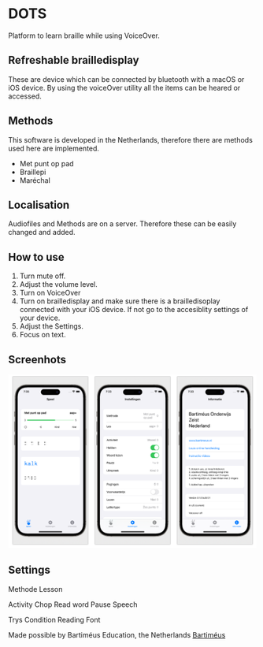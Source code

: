 # DOTS
Platform to learn braille while using VoiceOver. 

## Refreshable brailledisplay
These are device which can be connected by bluetooth with a macOS or iOS device. By using the voiceOver utility all the items can be heared or accessed. 

## Methods
This software is developed in the Netherlands, therefore there are methods used here are implemented.

* Met punt op pad
* Braillepi
* Maréchal

## Localisation
Audiofiles and Methods are on a server. Therefore these can be easily changed and added.

## How to use
1. Turn mute off.
2. Adjust the volume level.
3. Turn on VoiceOver
4. Turn on brailledisplay and make sure there is a brailledisoplay connected with your iOS device. If not go to the accesiblity settings of your device.
5. Adjust the Settings.
6. Focus on text.

## Screenhots
![](screenshot.png)

## Settings
Methode
Lesson

Activity
Chop
Read word
Pause
Speech

Trys
Condition
Reading
Font

Made possible by Bartiméus Education, the Netherlands
[Bartiméus](www.bartimeus.nl)